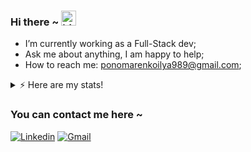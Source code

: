 ### Hi there ~ <img src="https://user-images.githubusercontent.com/1303154/88677602-1635ba80-d120-11ea-84d8-d263ba5fc3c0.gif" width="24px" alt="hi">

- I’m currently working as a Full-Stack dev;
- Ask me about anything, I am happy to help;
- How to reach me: ponomarenkoilya989@gmail.com;

<details>
<summary>⚡️ Here are my stats! </summary>
<br />

![Top Langs](https://github-readme-stats.vercel.app/api/top-langs/?username=anssip&layout=compact&hide=css,html&theme=onedark)

</details>

 </p>
 
### You can contact me here ~
[![Linkedin](https://img.shields.io/badge/-LinkedIn-blue?style=flat&logo=Linkedin&logoColor=white)](https://www.linkedin.com/in/ilia-ponomarenko/)
[![Gmail](https://img.shields.io/badge/-Gmail-c14438?style=flat&logo=Gmail&logoColor=white)](mailto:ponomarenkoilya989@gmail.com)
